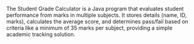 The Student Grade Calculator is a Java program that evaluates student performance from marks in multiple subjects. It stores details (name, ID, marks), calculates the average score, and determines pass/fail based on criteria like a minimum of 35 marks per subject, providing a simple academic tracking solution.
